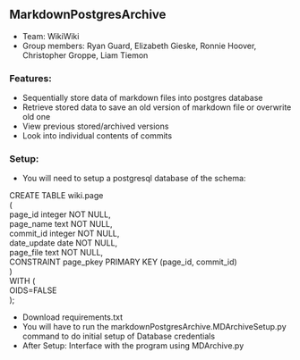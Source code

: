 ## MarkdownPostgresArchive

* Team: WikiWiki
* Group members: Ryan Guard, Elizabeth Gieske, Ronnie Hoover, Christopher Groppe, Liam Tiemon

### Features:

* Sequentially store data of markdown files into postgres database
* Retrieve stored data to save an old version of markdown file or overwrite old one
* View previous stored/archived versions
* Look into individual contents of commits

### Setup:

* You will need to setup a postgresql database of the schema:

CREATE TABLE wiki.page\
(\
  page_id integer NOT NULL,\
  page_name text NOT NULL,\
  commit_id integer NOT NULL,\
  date_update date NOT NULL,\
  page_file text NOT NULL,\
  CONSTRAINT page_pkey PRIMARY KEY (page_id, commit_id)\
)\
WITH (\
  OIDS=FALSE\
);

* Download requirements.txt
* You will have to run the markdownPostgresArchive.MDArchiveSetup.py command to do initial setup of Database credentials
* After Setup: Interface with the program using MDArchive.py

